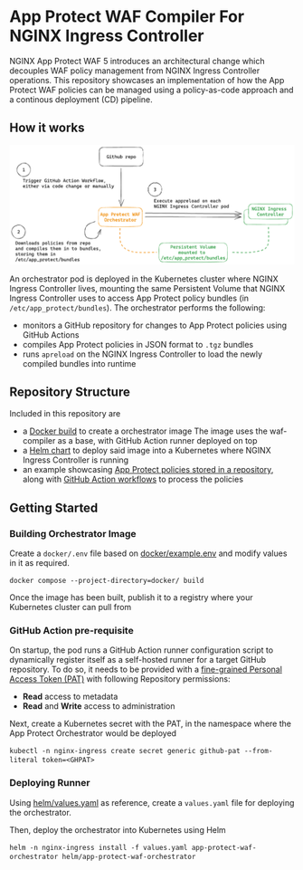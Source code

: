 # App Protect WAF Compiler For NGINX Ingress Controller

NGINX App Protect WAF 5 introduces an architectural change which decouples WAF policy management from NGINX Ingress Controller operations. This repository showcases an implementation of how the App Protect WAF policies can be managed using a policy-as-code approach and a continous deployment (CD) pipeline.

## How it works

![](docs/arch.png)

An orchestrator pod is deployed in the Kubernetes cluster where NGINX Ingress Controller lives, mounting the same Persistent Volume that NGINX Ingress Controller uses to access App Protect policy bundles (in `/etc/app_protect/bundles`). The orchestrator performs the following:
- monitors a GitHub repository for changes to App Protect policies using GitHub Actions
- compiles App Protect policies in JSON format to `.tgz` bundles
- runs `apreload` on the NGINX Ingress Controller to load the newly compiled bundles into runtime

## Repository Structure
Included in this repository are
- a [Docker build](docker/) to create a orchestrator image
    The image uses the waf-compiler as a base, with GitHub Action runner deployed on top
- a [Helm chart](helm/app-protect-waf-orchestrator/) to deploy said image into a Kubernetes where NGINX Ingress Controller is running
- an example showcasing [App Protect policies stored in a repository](examples/), along with [GitHub Action workflows](.github/workflows/) to process the policies

## Getting Started

### Building Orchestrator Image

Create a `docker/.env` file based on [docker/example.env](docker/example.env) and modify values in it as required.

```
docker compose --project-directory=docker/ build
```

Once the image has been built, publish it to a registry where your Kubernetes cluster can pull from

### GitHub Action pre-requisite

On startup, the pod runs a GitHub Action runner configuration script to dynamically register itself as a self-hosted runner for a target GitHub repository. To do so, it needs to be provided with a [fine-grained Personal Access Token (PAT)](https://docs.github.com/en/authentication/keeping-your-account-and-data-secure/managing-your-personal-access-tokens#creating-a-fine-grained-personal-access-token) with following Repository permissions:
- **Read** access to metadata
- **Read** and **Write** access to administration

Next, create a Kubernetes secret with the PAT, in the namespace where the App Protect Orchestrator would be deployed
```
kubectl -n nginx-ingress create secret generic github-pat --from-literal token=<GHPAT>
```

### Deploying Runner

Using [helm/values.yaml](helm/values.yaml) as reference, create a `values.yaml` file for deploying the orchestrator.

Then, deploy the orchestrator into Kubernetes using Helm
```
helm -n nginx-ingress install -f values.yaml app-protect-waf-orchestrator helm/app-protect-waf-orchestrator
```
